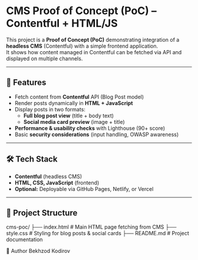 # CMS Proof of Concept (PoC) – Contentful + HTML/JS

This project is a **Proof of Concept (PoC)** demonstrating integration of a **headless CMS** (Contentful) with a simple frontend application.  
It shows how content managed in Contentful can be fetched via API and displayed on multiple channels.

---

## 🚀 Features
- Fetch content from **Contentful** API (Blog Post model)
- Render posts dynamically in **HTML + JavaScript**
- Display posts in two formats:
  - **Full blog post view** (title + body text)
  - **Social media card preview** (image + title)
- **Performance & usability checks** with Lighthouse (90+ score)
- Basic **security considerations** (input handling, OWASP awareness)

---

## 🛠 Tech Stack
- **Contentful** (headless CMS)  
- **HTML, CSS, JavaScript** (frontend)  
- **Optional:** Deployable via GitHub Pages, Netlify, or Vercel  

---

## 📂 Project Structure
cms-poc/
├── index.html # Main HTML page fetching from CMS
├── style.css # Styling for blog posts & social cards
├── README.md # Project documentation


👤 Author
Bekhzod Kodirov
